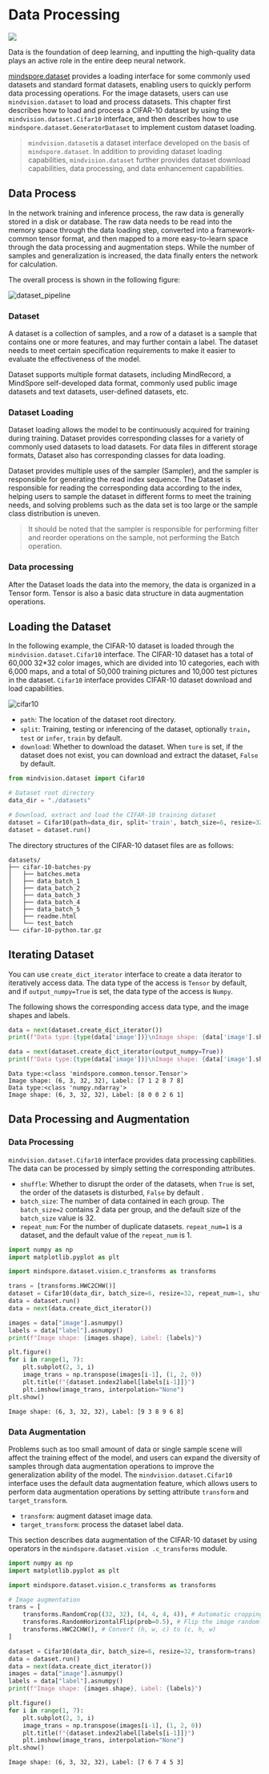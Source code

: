 # Data Processing

<a href="https://gitee.com/mindspore/docs/blob/r1.7/tutorials/source_en/beginner/dataset.md" target="_blank"><img src="https://mindspore-website.obs.cn-north-4.myhuaweicloud.com/website-images/r1.7/resource/_static/logo_source_en.png"></a>

Data is the foundation of deep learning, and inputting the high-quality data plays an active role in the entire deep neural network.

[mindspore.dataset](https://www.mindspore.cn/docs/en/r1.7/api_python/mindspore.dataset.html) provides a loading interface for some commonly used datasets and standard format datasets, enabling users to quickly perform data processing operations. For the image datasets, users can use `mindvision.dataset` to load and process datasets. This chapter first describes how to load and process a CIFAR-10 dataset by using the `mindvision.dataset.Cifar10` interface, and then describes how to use `mindspore.dataset.GeneratorDataset` to implement custom dataset loading.

> `mindvision.dataset`is a dataset interface developed on the basis of `mindspore.dataset`. In addition to providing dataset loading capabilities, `mindvision.dataset` further provides dataset download capabilities, data processing, and data enhancement capabilities.

## Data Process

In the network training and inference process, the raw data is generally stored in a disk or database. The raw data needs to be read into the memory space through the data loading step, converted into a framework-common tensor format, and then mapped to a more easy-to-learn space through the data processing and augmentation steps. While the number of samples and generalization is increased, the data finally enters the network for calculation.

The overall process is shown in the following figure:

![dataset_pipeline](https://mindspore-website.obs.cn-north-4.myhuaweicloud.com/website-images/r1.7/tutorials/source_zh_cn/beginner/images/dataset_pipeline.png)

### Dataset

A dataset is a collection of samples, and a row of a dataset is a sample that contains one or more features, and may further contain a label. The dataset needs to meet certain specification requirements to make it easier to evaluate the effectiveness of the model.

Dataset supports multiple format datasets, including MindRecord, a MindSpore self-developed data format, commonly used public image datasets and text datasets, user-defined datasets, etc.

### Dataset Loading

Dataset loading allows the model to be continuously acquired for training during training. Dataset provides corresponding classes for a variety of commonly used datasets to load datasets. For data files in different storage formats, Dataset also has corresponding classes for data loading.

Dataset provides multiple uses of the sampler (Sampler), and the sampler is responsible for generating the read index sequence. The Dataset is responsible for reading the corresponding data according to the index, helping users to sample the dataset in different forms to meet the training needs, and solving problems such as the data set is too large or the sample class distribution is uneven.

> It should be noted that the sampler is responsible for performing filter and reorder operations on the sample, not performing the Batch operation.

### Data processing

After the Dataset loads the data into the memory, the data is organized in a Tensor form. Tensor is also a basic data structure in data augmentation operations.

## Loading the Dataset

In the following example, the CIFAR-10 dataset is loaded through the `mindvision.dataset.Cifar10` interface. The CIFAR-10 dataset has a total of 60,000 32*32 color images, which are divided into 10 categories, each with 6,000 maps, and a total of 50,000 training pictures and 10,000 test pictures in the dataset. `Cifar10` interface provides CIFAR-10 dataset download and load capabilities.

![cifar10](https://mindspore-website.obs.cn-north-4.myhuaweicloud.com/website-images/r1.7/tutorials/source_zh_cn/beginner/images/cifar10.jpg)

- `path`: The location of the dataset root directory.
- `split`: Training, testing or inferencing of the dataset, optionally `train`，`test` or `infer`, `train` by default.
- `download`: Whether to download the dataset. When `ture` is set, if the dataset does not exist, you can download and extract the dataset, `False` by default.

```python
from mindvision.dataset import Cifar10

# Dataset root directory
data_dir = "./datasets"

# Download, extract and load the CIFAR-10 training dataset
dataset = Cifar10(path=data_dir, split='train', batch_size=6, resize=32, download=True)
dataset = dataset.run()
```

The directory structures of the CIFAR-10 dataset files are as follows:

```text
datasets/
├── cifar-10-batches-py
│   ├── batches.meta
│   ├── data_batch_1
│   ├── data_batch_2
│   ├── data_batch_3
│   ├── data_batch_4
│   ├── data_batch_5
│   ├── readme.html
│   └── test_batch
└── cifar-10-python.tar.gz
```

## Iterating Dataset

You can use `create_dict_iterator`  interface to create a data iterator to iteratively access data. The data type of the access is `Tensor` by default, and if `output_numpy=True` is set, the data type of the access is `Numpy`.

The following shows the corresponding access data type, and the image shapes and labels.

```python
data = next(dataset.create_dict_iterator())
print(f"Data type:{type(data['image'])}\nImage shape: {data['image'].shape}, Label: {data['label']}")

data = next(dataset.create_dict_iterator(output_numpy=True))
print(f"Data type:{type(data['image'])}\nImage shape: {data['image'].shape}, Label: {data['label']}")
```

```text
Data type:<class 'mindspore.common.tensor.Tensor'>
Image shape: (6, 3, 32, 32), Label: [7 1 2 8 7 8]
Data type:<class 'numpy.ndarray'>
Image shape: (6, 3, 32, 32), Label: [8 0 0 2 6 1]
```

## Data Processing and Augmentation

### Data Processing

`mindvision.dataset.Cifar10` interface provides data processing capbilities. The data can be processed by simply setting the corresponding attributes.

- `shuffle`: Whether to disrupt the order of the datasets, when `True` is  set, the order of the datasets is disturbed, `False` by default .
- `batch_size`: The number of data contained in each group. The `batch_size=2` contains 2 data per group, and the default size of the `batch_size` value is 32.
- `repeat_num`: For the number of duplicate datasets. `repeat_num=1` is a dataset, and the default value of the `repeat_num`  is 1.

```python
import numpy as np
import matplotlib.pyplot as plt

import mindspore.dataset.vision.c_transforms as transforms

trans = [transforms.HWC2CHW()]
dataset = Cifar10(data_dir, batch_size=6, resize=32, repeat_num=1, shuffle=True, transform=trans)
data = dataset.run()
data = next(data.create_dict_iterator())

images = data["image"].asnumpy()
labels = data["label"].asnumpy()
print(f"Image shape: {images.shape}, Label: {labels}")

plt.figure()
for i in range(1, 7):
    plt.subplot(2, 3, i)
    image_trans = np.transpose(images[i-1], (1, 2, 0))
    plt.title(f"{dataset.index2label[labels[i-1]]}")
    plt.imshow(image_trans, interpolation="None")
plt.show()
```

```text
Image shape: (6, 3, 32, 32), Label: [9 3 8 9 6 8]
```

### Data Augmentation

Problems such as too small amount of data or single sample scene will affect the training effect of the model, and users can expand the diversity of samples through data augmentation operations to improve the generalization ability of the model. The `mindvision.dataset.Cifar10` interface uses the default data augmentation feature, which allows users to perform data augmentation operations by setting attribute `transform` and `target_transform`.

- `transform`: augment dataset image data.
- `target_transform`: process the dataset label data.

This section describes data augmentation of the CIFAR-10 dataset by using operators in the `mindspore.dataset.vision .c_transforms` module.

```python
import numpy as np
import matplotlib.pyplot as plt

import mindspore.dataset.vision.c_transforms as transforms

# Image augmentation
trans = [
    transforms.RandomCrop((32, 32), (4, 4, 4, 4)), # Automatic cropping of images
    transforms.RandomHorizontalFlip(prob=0.5), # Flip the image randomly and horizontally
    transforms.HWC2CHW(), # Convert (h, w, c) to (c, h, w)
]

dataset = Cifar10(data_dir, batch_size=6, resize=32, transform=trans)
data = dataset.run()
data = next(data.create_dict_iterator())
images = data["image"].asnumpy()
labels = data["label"].asnumpy()
print(f"Image shape: {images.shape}, Label: {labels}")

plt.figure()
for i in range(1, 7):
    plt.subplot(2, 3, i)
    image_trans = np.transpose(images[i-1], (1, 2, 0))
    plt.title(f"{dataset.index2label[labels[i-1]]}")
    plt.imshow(image_trans, interpolation="None")
plt.show()
```

```text
Image shape: (6, 3, 32, 32), Label: [7 6 7 4 5 3]
```

